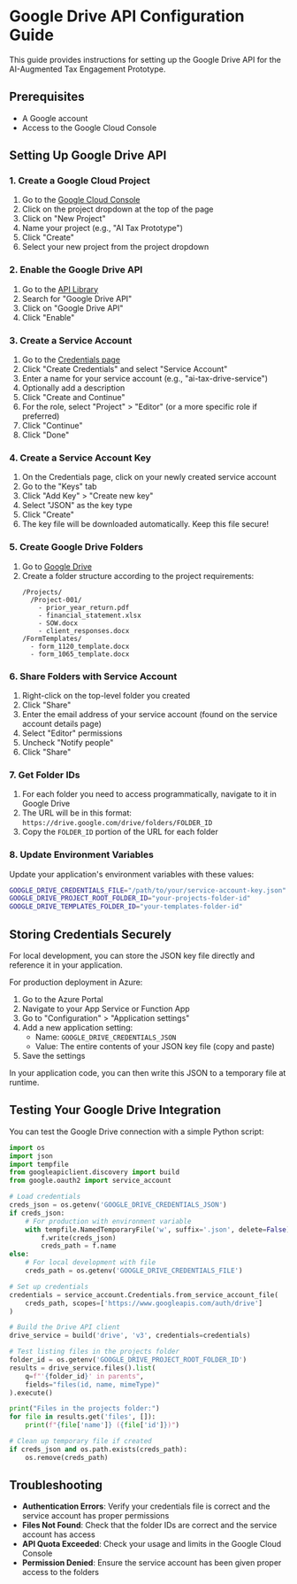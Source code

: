 # Google Drive API Configuration Guide

This guide provides instructions for setting up the Google Drive API for the AI-Augmented Tax Engagement Prototype.

## Prerequisites

- A Google account
- Access to the Google Cloud Console

## Setting Up Google Drive API

### 1. Create a Google Cloud Project

1. Go to the [Google Cloud Console](https://console.cloud.google.com/)
2. Click on the project dropdown at the top of the page
3. Click on "New Project"
4. Name your project (e.g., "AI Tax Prototype")
5. Click "Create"
6. Select your new project from the project dropdown

### 2. Enable the Google Drive API

1. Go to the [API Library](https://console.cloud.google.com/apis/library)
2. Search for "Google Drive API"
3. Click on "Google Drive API"
4. Click "Enable"

### 3. Create a Service Account

1. Go to the [Credentials page](https://console.cloud.google.com/apis/credentials)
2. Click "Create Credentials" and select "Service Account"
3. Enter a name for your service account (e.g., "ai-tax-drive-service")
4. Optionally add a description
5. Click "Create and Continue"
6. For the role, select "Project" > "Editor" (or a more specific role if preferred)
7. Click "Continue"
8. Click "Done"

### 4. Create a Service Account Key

1. On the Credentials page, click on your newly created service account
2. Go to the "Keys" tab
3. Click "Add Key" > "Create new key"
4. Select "JSON" as the key type
5. Click "Create"
6. The key file will be downloaded automatically. Keep this file secure!

### 5. Create Google Drive Folders

1. Go to [Google Drive](https://drive.google.com/)
2. Create a folder structure according to the project requirements:
   ```
   /Projects/
     /Project-001/
       - prior_year_return.pdf
       - financial_statement.xlsx
       - SOW.docx
       - client_responses.docx
   /FormTemplates/
     - form_1120_template.docx
     - form_1065_template.docx
   ```

### 6. Share Folders with Service Account

1. Right-click on the top-level folder you created
2. Click "Share"
3. Enter the email address of your service account (found on the service account details page)
4. Select "Editor" permissions
5. Uncheck "Notify people"
6. Click "Share"

### 7. Get Folder IDs

1. For each folder you need to access programmatically, navigate to it in Google Drive
2. The URL will be in this format: `https://drive.google.com/drive/folders/FOLDER_ID`
3. Copy the `FOLDER_ID` portion of the URL for each folder

### 8. Update Environment Variables

Update your application's environment variables with these values:

```bash
GOOGLE_DRIVE_CREDENTIALS_FILE="/path/to/your/service-account-key.json"
GOOGLE_DRIVE_PROJECT_ROOT_FOLDER_ID="your-projects-folder-id"
GOOGLE_DRIVE_TEMPLATES_FOLDER_ID="your-templates-folder-id"
```

## Storing Credentials Securely

For local development, you can store the JSON key file directly and reference it in your application.

For production deployment in Azure:

1. Go to the Azure Portal
2. Navigate to your App Service or Function App
3. Go to "Configuration" > "Application settings"
4. Add a new application setting:
   - Name: `GOOGLE_DRIVE_CREDENTIALS_JSON`
   - Value: The entire contents of your JSON key file (copy and paste)
5. Save the settings

In your application code, you can then write this JSON to a temporary file at runtime.

## Testing Your Google Drive Integration

You can test the Google Drive connection with a simple Python script:

```python
import os
import json
import tempfile
from googleapiclient.discovery import build
from google.oauth2 import service_account

# Load credentials
creds_json = os.getenv('GOOGLE_DRIVE_CREDENTIALS_JSON')
if creds_json:
    # For production with environment variable
    with tempfile.NamedTemporaryFile('w', suffix='.json', delete=False) as f:
        f.write(creds_json)
        creds_path = f.name
else:
    # For local development with file
    creds_path = os.getenv('GOOGLE_DRIVE_CREDENTIALS_FILE')

# Set up credentials
credentials = service_account.Credentials.from_service_account_file(
    creds_path, scopes=['https://www.googleapis.com/auth/drive']
)

# Build the Drive API client
drive_service = build('drive', 'v3', credentials=credentials)

# Test listing files in the projects folder
folder_id = os.getenv('GOOGLE_DRIVE_PROJECT_ROOT_FOLDER_ID')
results = drive_service.files().list(
    q=f"'{folder_id}' in parents",
    fields="files(id, name, mimeType)"
).execute()

print("Files in the projects folder:")
for file in results.get('files', []):
    print(f"{file['name']} ({file['id']})")

# Clean up temporary file if created
if creds_json and os.path.exists(creds_path):
    os.remove(creds_path)
```

## Troubleshooting

- **Authentication Errors**: Verify your credentials file is correct and the service account has proper permissions
- **Files Not Found**: Check that the folder IDs are correct and the service account has access
- **API Quota Exceeded**: Check your usage and limits in the Google Cloud Console
- **Permission Denied**: Ensure the service account has been given proper access to the folders
